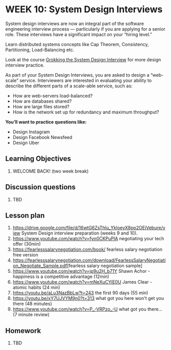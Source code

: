 # WEEK 10: System Design Interviews

System design interviews are now an integral part of the software engineering interview process — particularly if you are applying for a senior role. These interviews have a significant impact on your “hiring level.”

Learn distributed systems concepts like Cap Theorem, Consistency, Partitioning, Load-Balancing etc.

Look at the course [Grokking the System Design Interview](https://www.educative.io/collection/5668639101419520/5649050225344512) for more design interview practice.

As part of your System Design Interviews, you are asked to design a “web-scale” service. Interviewers are interested in evaluating your ability to describe the different parts of a scale-able service, such as:

* How are web-servers load-balanced?
* How are databases shared?
* How are large files stored?
* How is the network set up for redundancy and maximum throughput?

**You’ll want to practice questions like:**

* Design Instagram
* Design Facebook Newsfeed
* Design Uber

## Learning Objectives

1. WELCOME BACK! (two week break)

## Discussion questions

1. TBD

## Lesson plan

1. <https://drive.google.com/file/d/16wtG6ZsThlu_YkloeyX8pp2OEjVebure/view> System Design interview preparation (weeks 9 and 10).
3. <https://www.youtube.com/watch?v=fyn0CKPuPlA> negotiating your tech offer (30min)
4. <https://fearlesssalarynegotiation.com/book/> fearless salary negotiation free version
5. <https://fearlesssalarynegotiation.com/download/FearlessSalaryNegotiation_Negotiate_Sample.pdf>[fearless salary negotiation sample]
6. <https://www.youtube.com/watch?v=jp9u2H_b71Y> Shawn Achor - happiness is a competitive advantage (12min)
7. <https://www.youtube.com/watch?v=mNeXuCYiE0U> James Clear - atomic habits (24 min)
8. <https://youtu.be/aLu3NazBbLw?t=243> the first 90 days (55 min)
9. <https://youtu.be/xY7UJVYM9n0?t=313> what got you here won't get you there (48 minutes)
10. <https://www.youtube.com/watch?v=P_-VRPzo_-U> what got you there... (7 minute review)


## Homework

1. TBD
